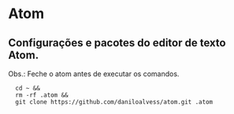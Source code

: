 # Atom
## Configurações e pacotes do editor de texto Atom.
Obs.: Feche o atom antes de executar os comandos.

```shell
  cd ~ &&
  rm -rf .atom &&
  git clone https://github.com/daniloalvess/atom.git .atom
```

